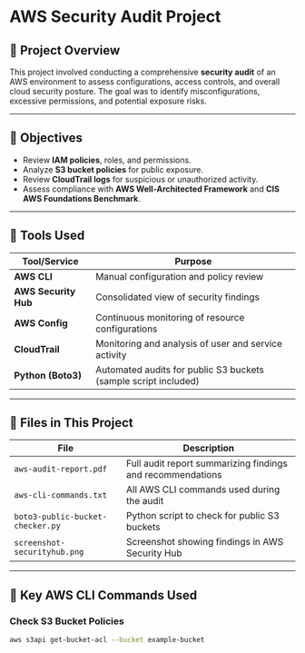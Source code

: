 # AWS Security Audit Project

## 📄 Project Overview

This project involved conducting a comprehensive **security audit** of an AWS environment to assess configurations, access controls, and overall cloud security posture. The goal was to identify misconfigurations, excessive permissions, and potential exposure risks.

---

## 🎯 Objectives

- Review **IAM policies**, roles, and permissions.
- Analyze **S3 bucket policies** for public exposure.
- Review **CloudTrail logs** for suspicious or unauthorized activity.
- Assess compliance with **AWS Well-Architected Framework** and **CIS AWS Foundations Benchmark**.

---

## 🔧 Tools Used

| Tool/Service | Purpose |
|---|---|
| **AWS CLI** | Manual configuration and policy review |
| **AWS Security Hub** | Consolidated view of security findings |
| **AWS Config** | Continuous monitoring of resource configurations |
| **CloudTrail** | Monitoring and analysis of user and service activity |
| **Python (Boto3)** | Automated audits for public S3 buckets (sample script included) |

---

## 📂 Files in This Project

| File | Description |
|---|---|
| `aws-audit-report.pdf` | Full audit report summarizing findings and recommendations |
| `aws-cli-commands.txt` | All AWS CLI commands used during the audit |
| `boto3-public-bucket-checker.py` | Python script to check for public S3 buckets |
| `screenshot-securityhub.png` | Screenshot showing findings in AWS Security Hub |

---

## 📝 Key AWS CLI Commands Used

### Check S3 Bucket Policies
```bash
aws s3api get-bucket-acl --bucket example-bucket
